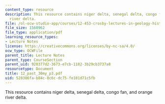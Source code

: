 ```yaml
---
content_type: resource
description: This resource contains niger delta, senegal delta, congo fan, and orange
  river delta.
file: /ol-ocw-studio-app/courses/12-453-crosby-lectures-in-geology-history-of-africa-fall-2005/528386fab84c8c6cdc75fe181d71c5fb_12_past_30my_p3.pdf
file_size: 1560962
file_type: application/pdf
learning_resource_types:
- Lecture Notes
license: https://creativecommons.org/licenses/by-nc-sa/4.0/
ocw_type: OCWFile
parent_title: Lecture Notes
parent_type: CourseSection
parent_uid: 920377d2-3673-e7cb-1182-3b29cb3737a8
resourcetype: Document
title: 12_past_30my_p3.pdf
uid: 528386fa-b84c-8c6c-dc75-fe181d71c5fb
---
```

This resource contains niger delta, senegal delta, congo fan, and orange river delta.